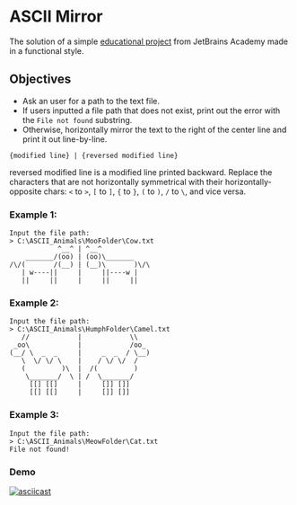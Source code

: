 # ASCII Mirror

The solution of a simple [educational project](https://hyperskill.org/projects/260) from JetBrains Academy made in a functional style.

## Objectives 
- Ask an user for a path to the text file. 
- If users inputted a file path that does not exist, print out the error with the `File not found` substring.
- Otherwise, horizontally mirror the text to the right of the center line and print it out line-by-line.

```
{modified line} | {reversed modified line}
```

reversed modified line is a modified line printed backward. Replace the characters that are not horizontally symmetrical with their horizontally-opposite chars: `<` to `>`, `[` to `]`, `{` to `}`, `(` to `)`, `/` to `\`, and vice versa.

### Example 1:
```
Input the file path:
> C:\ASCII_Animals\MooFolder\Cow.txt
            ^__^ | ^__^
    _______/(oo) | (oo)\_______
/\/(       /(__) | (__)\       )\/\
   | w----||     |     ||----w |
   ||     ||     |     ||     ||   
```
### Example 2:
```
Input the file path:
> C:\ASCII_Animals\HumphFolder\Camel.txt
   //            |            \\
 _oo\            |            /oo_
(__/ \  _  _     |     _  _  / \__)
   \  \/ \/ \    |    / \/ \/  /
   (         )\  |  /(         )
    \_______/  \ | /  \_______/
     [[] [[]     |     []] []]
     [[] [[]     |     []] []]     
```
### Example 3:
```
Input the file path:
> C:\ASCII_Animals\MeowFolder\Cat.txt
File not found!
```
### Demo

[![asciicast](https://asciinema.org/a/516521.svg)](https://asciinema.org/a/516521)
